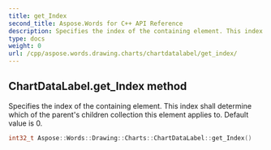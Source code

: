 ```yaml
---
title: get_Index
second_title: Aspose.Words for C++ API Reference
description: Specifies the index of the containing element. This index shall determine which of the parent's children collection this element applies to. Default value is 0. 
type: docs
weight: 0
url: /cpp/aspose.words.drawing.charts/chartdatalabel/get_index/
---
```

## ChartDataLabel.get_Index method


Specifies the index of the containing element. This index shall determine which of the parent's children collection this element applies to. Default value is 0.

```cpp
int32_t Aspose::Words::Drawing::Charts::ChartDataLabel::get_Index()
```

